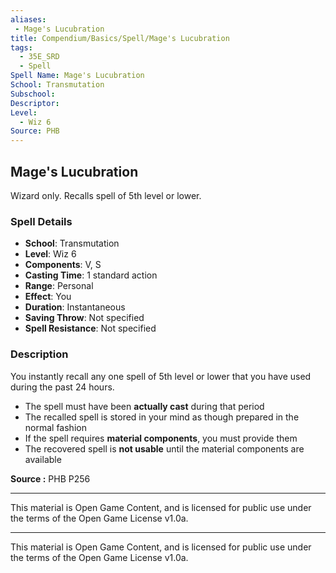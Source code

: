 ```yaml
---
aliases:
 - Mage's Lucubration
title: Compendium/Basics/Spell/Mage's Lucubration
tags:  
  - 35E_SRD  
  - Spell  
Spell Name: Mage's Lucubration
School: Transmutation
Subschool: 
Descriptor: 
Level:  
  - Wiz 6  
Source: PHB
---
```


## Mage's Lucubration

Wizard only. Recalls spell of 5th level or lower.

### Spell Details

- **School**: Transmutation  
- **Level**: Wiz 6  
- **Components**: V, S  
- **Casting Time**: 1 standard action  
- **Range**: Personal  
- **Effect**: You  
- **Duration**: Instantaneous  
- **Saving Throw**: Not specified  
- **Spell Resistance**: Not specified  

### Description

You instantly recall any one spell of 5th level or lower that you have used during the past 24 hours.  
- The spell must have been **actually cast** during that period  
- The recalled spell is stored in your mind as though prepared in the normal fashion  
- If the spell requires **material components**, you must provide them  
- The recovered spell is **not usable** until the material components are available


**Source :** PHB P256

---

This material is Open Game Content, and is licensed for public use under  
the terms of the Open Game License v1.0a.

---

This material is Open Game Content, and is licensed for public use under the terms of the Open Game License v1.0a.
